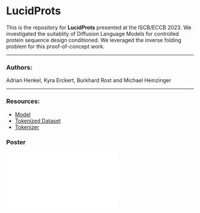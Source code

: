 # LucidProts

This is the repository for **LucidProts** presented at the ISCB/ECCB 2023. We investigated the suitablity of Diffusion Language Models for controlled protein sequence design conditioned. We leveraged the inverse folding problem for this proof-of-concept work. 
______
### Authors: 
Adrian Henkel, Kyra Erckert, Burkhard Rost and Michael Heinzinger
______

### Resources:
* [Model](https://huggingface.co/adrianhenkel/lucid-prots-model)
* [Tokenized Dataset](https://huggingface.co/datasets/adrianhenkel/lucidprots_full_data)
* [Tokenizer](https://huggingface.co/adrianhenkel/lucid-prot-tokenizer)

### Poster
![Poster](ECCB_poster.pdf)
